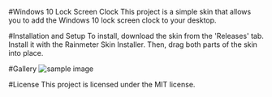 #Windows 10 Lock Screen Clock
This project is a simple skin that allows you to add the Windows 10 lock screen clock to your desktop.


#Installation and Setup
To install, download the skin from the 'Releases' tab. Install it with the Rainmeter Skin Installer. Then, drag both parts of the skin into place.

#Gallery
![sample image](https://www.screenshottr.us/v/af3d4ea89755febde22a889f3a4b9338/2bca4892ba5eeebb4d4c0c2740974ea2.png)


#License
This project is licensed under the MIT license.
